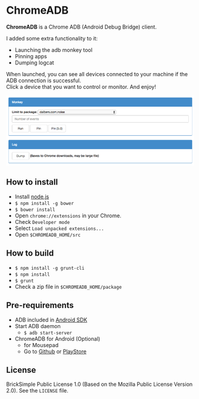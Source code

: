 ChromeADB
=========

**ChromeADB** is a Chrome ADB (Android Debug Bridge) client.

I added some extra functionality to it:
* Launching the adb monkey tool
* Pinning apps
* Dumping logcat



When launched, you can see all devices connected to your machine if the ADB connection is successful.  
Click a device that you want to control or monitor. And enjoy!

<img src="/screenshot.png" width="1200">

How to install
--------------

- Install [node.js][0]
- `$ npm install -g bower`
- `$ bower install`
- Open `chrome://extensions` in your Chrome.
- Check `Developer mode`
- Select `Load unpacked extensions...`
- Open `$CHROMEADB_HOME/src`



How to build
------------

- `$ npm install -g grunt-cli`
- `$ npm install`
- `$ grunt`
- Check a zip file in `$CHROMEADB_HOME/package`

Pre-requirements
----------------

- ADB included in [Android SDK][1]
- Start ADB daemon
	- `$ adb start-server`
- ChromeADB for Android (Optional)
	-  for Mousepad
	- Go to [Github][github] or [PlayStore][chromeadb_for_android]

License
-------

BrickSimple Public License 1.0 (Based on the Mozilla Public License Version 2.0). See the `LICENSE` file.




[0]: http://www.nodejs.org/ "node.js"
[1]: http://developer.android.com/sdk/index.html "android sdk"
[2]: https://chrome.google.com/webstore/detail/chrome-adb/fhdoijgfljahinnpbolfdimpcfoicmnm "chrome store"
[3]: https://github.com/android/platform_system_core/blob/master/adb/OVERVIEW.TXT "adb overview"
[4]: https://github.com/android/platform_system_core/blob/master/adb/SERVICES.TXT "adb services"

[chromeadb_for_android]: https://play.google.com/store/apps/details?id=io.github.importre.android.chromeadb
[github]: https://github.com/importre/chromeadb_for_android
